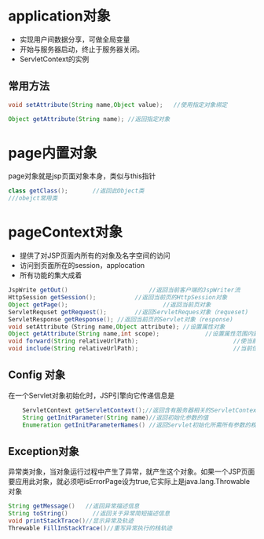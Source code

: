 # application对象

+ 实现用户间数据分享，可做全局变量
+ 开始与服务器启动，终止于服务器关闭。
+ ServletContext的实例

## 常用方法
```java
void setAttribute(String name,Object value);   //使用指定对象绑定

Object getAttribute(String name); //返回指定对象
```

# page内置对象
page对象就是jsp页面对象本身，类似与this指针

```java
class getClass();		//返回此Object类
///obejct常用类
```
# pageContext对象
+ 提供了对JSP页面内所有的对象及名字空间的访问
+ 访问到页面所在的session，applocation
+ 所有功能的集大成着

```java
JspWrite getOut() 						//返回当前客户端的JspWriter流
HttpSession getSession();			//返回当前页的HttpSession对象
Object getPage();							//返回当前页对象
ServletRequset getRequest();		//返回ServletReques对象（requeset)
ServletResponse getResponse(); //返回当前页的Servlet对象（response)
void setAttribute（String name,Object attribute); //设置属性对象
Object getAttribute(String name,int scope);				//设置属性范围内属性的值
void forward(String relativeUrlPath);							//使当前页重导到另一页面
void include(String relativeUrlPath);							//当前位置包含另一文件

```

## Config 对象
在一个Servlet对象初始化时，JSP引擎向它传递信息是

```java
	ServletContext getServletContext();//返回含有服务器相关的ServletContext对象
	String getInitParameter(String name)//返回初始化参数的值
	Enumeration getInitParameterNames() //返回Servlet初始化所需所有参数的枚举
```


## Exception对象
异常类对象，当对象运行过程中产生了异常，就产生这个对象。如果一个JSP页面要应用此对象，就必须吧isErrorPage设为true,它实际上是java.lang.Throwable对象

```java
String getMessage()   //返回异常描述信息
String toString() 		//返回关于异常简短描述信息
void printStackTrace()//显示异常及轨迹
Threwable FillInStackTrace()//重写异常执行的栈轨迹

```